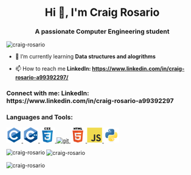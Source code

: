 <h1 align="center">Hi 👋, I'm Craig Rosario</h1>
<h3 align="center">A passionate Computer Engineering student</h3>

<p align="left"> <img src="https://komarev.com/ghpvc/?username=craig-rosario&label=Profile%20views&color=0e75b6&style=flat" alt="craig-rosario" /> </p>

- 🌱 I’m currently learning **Data structures and alogrithms**

- 📫 How to reach me **LinkedIn: https://www.linkedin.com/in/craig-rosario-a99392297/**

<h3 align="left">Connect with me: LinkedIn: https://www.linkedin.com/in/craig-rosario-a99392297</h3>
<p align="left">
</p>

<h3 align="left">Languages and Tools:</h3>
<p align="left"> <a href="https://www.cprogramming.com/" target="_blank" rel="noreferrer"> <img src="https://raw.githubusercontent.com/devicons/devicon/master/icons/c/c-original.svg" alt="c" width="40" height="40"/> </a> <a href="https://www.w3schools.com/cpp/" target="_blank" rel="noreferrer"> <img src="https://raw.githubusercontent.com/devicons/devicon/master/icons/cplusplus/cplusplus-original.svg" alt="cplusplus" width="40" height="40"/> </a> <a href="https://www.w3schools.com/css/" target="_blank" rel="noreferrer"> <img src="https://raw.githubusercontent.com/devicons/devicon/master/icons/css3/css3-original-wordmark.svg" alt="css3" width="40" height="40"/> </a> <a href="https://git-scm.com/" target="_blank" rel="noreferrer"> <img src="https://www.vectorlogo.zone/logos/git-scm/git-scm-icon.svg" alt="git" width="40" height="40"/> </a> <a href="https://www.w3.org/html/" target="_blank" rel="noreferrer"> <img src="https://raw.githubusercontent.com/devicons/devicon/master/icons/html5/html5-original-wordmark.svg" alt="html5" width="40" height="40"/> </a> <a href="https://developer.mozilla.org/en-US/docs/Web/JavaScript" target="_blank" rel="noreferrer"> <img src="https://raw.githubusercontent.com/devicons/devicon/master/icons/javascript/javascript-original.svg" alt="javascript" width="40" height="40"/> </a> <a href="https://www.python.org" target="_blank" rel="noreferrer"> <img src="https://raw.githubusercontent.com/devicons/devicon/master/icons/python/python-original.svg" alt="python" width="40" height="40"/> </a> </p>

<p><img align="left" src="https://github-readme-stats.vercel.app/api/top-langs?username=craig-rosario&show_icons=true&locale=en&layout=compact" alt="craig-rosario" /></p>

<p>&nbsp;<img align="center" src="https://github-readme-stats.vercel.app/api?username=craig-rosario&show_icons=true&locale=en" alt="craig-rosario" /></p>

<p><img align="center" src="https://github-readme-streak-stats.herokuapp.com/?user=craig-rosario&" alt="craig-rosario" /></p>
